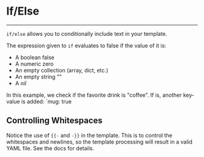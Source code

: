 # If/Else
---

`if/else` allows you to conditionally include text in your template.

The expression given to `if` evaluates to false if the value of it is:
* A boolean false
* A numeric zero
* An empty collection (array, dict, etc.)
* An empty string ""
* A _nil_


In this example, we check if the favorite drink is "coffee". If is, another key-value
is added: `mug: true

## Controlling Whitespaces
Notice the use of `{{-` and `-}}` in the template. This is to control the whitespaces and newlines,
so the template processing will result in a valid YAML file. See the docs for details.
